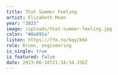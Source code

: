 ```yaml
---
title: That Summer Feeling
artist: Elizabeth Moen
year: "2023"
image: /uploads/that-summer-feeling.jpg
color: "#8a891a"
listen: https://ffm.to/kqy2k6k
role: Drums, engineering
is_single: true
is_featured: false
date: 2023-06-10T21:34:34.336Z
---
```


